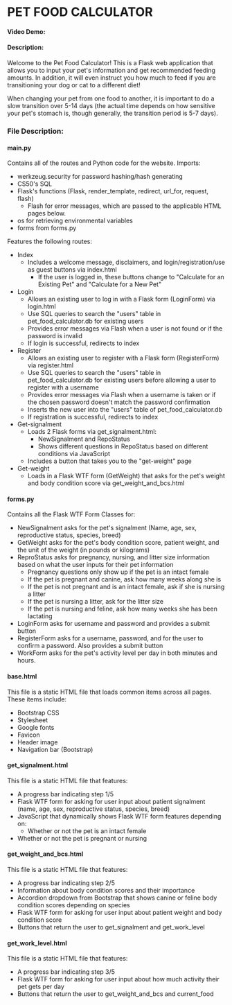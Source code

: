 # PET FOOD CALCULATOR

#### Video Demo: <URL HERE>

#### Description:

Welcome to the Pet Food Calculator! This is a Flask web application that allows you to input your pet's information and get recommended feeding amounts. In addition, it will even instruct you how much to feed if you are transitioning your dog or cat to a different diet!

When changing your pet from one food to another, it is important to do a slow transition over 5-14 days (the actual time depends on how sensitive your pet's stomach is, though generally, the transition period is 5-7 days).

### File Description:

#### main.py 

Contains all of the routes and Python code for the website. Imports:

- werkzeug.security for password hashing/hash generating
- CS50's SQL
- Flask's functions (Flask, render_template, redirect, url_for, request, flash)
  - Flash for error messages, which are passed to the applicable HTML pages below.
- os for retrieving environmental variables
- forms from forms.py

Features the following routes:

- Index
  - Includes a welcome message, disclaimers, and login/registration/use as guest buttons via index.html
    - If the user is logged in, these buttons change to "Calculate for an Existing Pet" and "Calculate for a New Pet"
- Login
  - Allows an existing user to log in with a Flask form (LoginForm) via login.html
  - Use SQL queries to search the "users" table in pet_food_calculator.db for existing users
  - Provides error messages via Flash when a user is not found or if the password is invalid
  - If login is successful, redirects to index
- Register
  - Allows an existing user to register with a Flask form (RegisterForm) via register.html
  - Use SQL queries to search the "users" table in pet_food_calculator.db for existing users before allowing a user to register with a username
  - Provides error messages via Flash when a username is taken or if the chosen password doesn't match the password confirmation
  - Inserts the new user into the "users" table of pet_food_calculator.db
  - If registration is successful, redirects to index
- Get-signalment
  - Loads 2 Flask forms via get_signalment.html:
    - NewSignalment and RepoStatus
    - Shows different questions in RepoStatus based on different conditions via JavaScript
  - Includes a button that takes you to the "get-weight" page
- Get-weight
  - Loads in a Flask WTF form (GetWeight) that asks for the pet's weight and body condition score via get_weight_and_bcs.html
  
#### forms.py

Contains all the Flask WTF Form Classes for:

- NewSignalment asks for the pet's signalment (Name, age, sex, reproductive status, species, breed)
- GetWeight asks for the pet's body condition score, patient weight, and the unit of the weight (in pounds or kilograms)
- ReproStatus asks for pregnancy, nursing, and litter size information based on what the user inputs for their pet information
  - Pregnancy questions only show up if the pet is an intact female
  - If the pet is pregnant and canine, ask how many weeks along she is
  - If the pet is not pregnant and is an intact female, ask if she is nursing a litter
  - If the pet is nursing a litter, ask for the litter size
  - If the pet is nursing and feline, ask how many weeks she has been lactating
- LoginForm asks for username and password and provides a submit button
- RegisterForm asks for a username, password, and for the user to confirm a password. Also provides a submit button
- WorkForm asks for the pet's activity level per day in both minutes and hours.

#### base.html

This file is a static HTML file that loads common items across all pages. These items include:

- Bootstrap CSS
- Stylesheet
- Google fonts
- Favicon
- Header image
- Navigation bar (Bootstrap)

#### get_signalment.html

This file is a static HTML file that features:

- A progress bar indicating step 1/5
- Flask WTF form for asking for user input about patient signalment (name, age, sex, reproductive status, species, breed)
- JavaScript that dynamically shows Flask WTF form features depending on:
  - Whether or not the pet is an intact female
- Whether or not the pet is pregnant or nursing

#### get_weight_and_bcs.html

This file is a static HTML file that features:

- A progress bar indicating step 2/5
- Information about body condition scores and their importance
- Accordion dropdown from Bootstrap that shows canine or feline body condition scores depending on species
- Flask WTF form for asking for user input about patient weight and body condition score
- Buttons that return the user to get_signalment and get_work_level

#### get_work_level.html

This file is a static HTML file that features:

- A progress bar indicating step 3/5
- Flask WTF form for asking for user input about how much activity their pet gets per day
- Buttons that return the user to get_weight_and_bcs and current_food